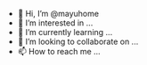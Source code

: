- 👋 Hi, I’m @mayuhome
- 👀 I’m interested in ...
- 🌱 I’m currently learning ...
- 💞️ I’m looking to collaborate on ...
- 📫 How to reach me ...

<!---
mayuhome/mayuhome is a ✨ special ✨ repository because its `README.md` (this file) appears on your GitHub profile.
You can click the Preview link to take a look at your changes.
--->
